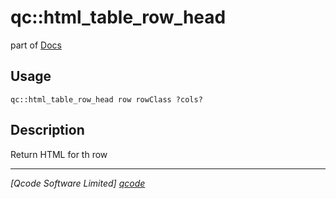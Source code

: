 qc::html_table_row_head
=======================

part of [Docs](../index.md)

Usage
-----
`qc::html_table_row_head row rowClass ?cols?`

Description
-----------
Return HTML for th row

----------------------------------
*[Qcode Software Limited] [qcode]*

[qcode]: http://www.qcode.co.uk "Qcode Software"